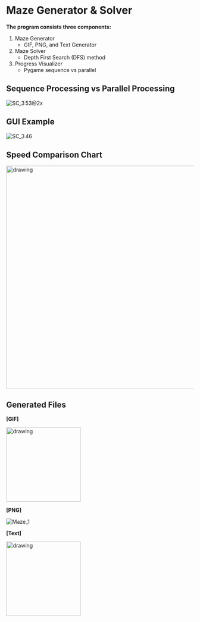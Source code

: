 # Maze Generator & Solver
**The program consists three components:**
  1. Maze Generator
     - GIF, PNG, and Text Generator
  2. Maze Solver
     - Depth First Search (DFS) method
  3. Progress Visualizer
     - Pygame sequence vs parallel
## Sequence Processing vs Parallel Processing
![SC_3 53@2x](https://github.com/kyohmin/mazeSolver/assets/71572502/00600df4-10fc-4a2b-b986-cc081a898b08)

## GUI Example
![SC_3 46](https://github.com/kyohmin/mazeSolver/assets/71572502/c90f23d2-8f23-498f-ba52-dacc1b4c9ab2)

## Speed Comparison Chart
<img src="https://github.com/kyohmin/mazeSolver/assets/71572502/87fdff06-9ee9-4c4d-873c-def8810f2778" alt="drawing" width="600"/>

## Generated Files
**\[GIF\]**

<img src="https://github.com/kyohmin/mazeSolver/assets/71572502/a999ed53-24ac-4dbc-87ba-64eb41f7a5df" alt="drawing" width="200"/>

**\[PNG\]**

![Maze_1](https://github.com/kyohmin/mazeSolver/assets/71572502/8ad4b801-5037-4f60-ae29-de9245e0a197)

**\[Text\]**

<img src="https://github.com/kyohmin/mazeSolver/assets/71572502/35fcd1f3-3c71-4de3-b9f7-64e74698eee6" alt="drawing" width="200" height="200"/>
